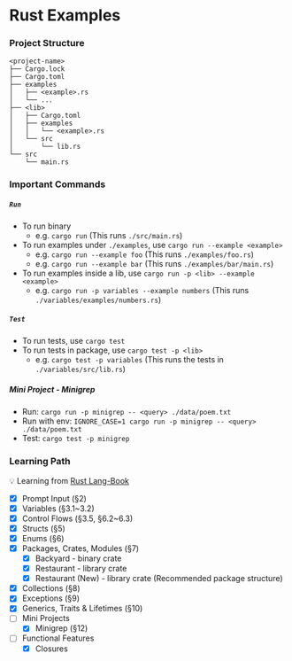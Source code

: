 # Rust Examples

### Project Structure

```text
<project-name>
├── Cargo.lock
├── Cargo.toml
├── examples
│   ├── <example>.rs
│   └── ...
├── <lib>
│   ├── Cargo.toml
│   ├── examples
│   │   └── <example>.rs
│   └── src
│       └── lib.rs
└── src
    └── main.rs
```

### Important Commands

##### `Run`

-   To run binary
    -   e.g. `cargo run` (This runs `./src/main.rs`)
-   To run examples under `./examples`, use `cargo run --example <example>`
    -   e.g. `cargo run --example foo` (This runs `./examples/foo.rs`)
    -   e.g. `cargo run --example bar` (This runs `./examples/bar/main.rs`)
-   To run examples inside a lib, use `cargo run -p <lib> --example <example>`
    -   e.g. `cargo run -p variables --example numbers` (This runs `./variables/examples/numbers.rs`)

##### `Test`

-   To run tests, use `cargo test`
-   To run tests in package, use `cargo test -p <lib>`
    -   e.g. `cargo test -p variables` (This runs the tests in `./variables/src/lib.rs`)

##### Mini Project - Minigrep

-   Run: `cargo run -p minigrep -- <query> ./data/poem.txt`
-   Run with env: `IGNORE_CASE=1 cargo run -p minigrep -- <query> ./data/poem.txt`
-   Test: `cargo test -p minigrep`

### Learning Path

💡 Learning from [Rust Lang-Book](https://doc.rust-lang.org/book/)

-   [x] Prompt Input (§2)
-   [x] Variables (§3.1~3.2)
-   [x] Control Flows (§3.5, §6.2~6.3)
-   [x] Structs (§5)
-   [x] Enums (§6)
-   [x] Packages, Crates, Modules (§7)
    -   [x] Backyard - binary crate
    -   [x] Restaurant - library crate
    -   [x] Restaurant (New) - library crate (Recommended package structure)
-   [x] Collections (§8)
-   [x] Exceptions (§9)
-   [x] Generics, Traits & Lifetimes (§10)
-   [ ] Mini Projects
    -   [x] Minigrep (§12)
-   [ ] Functional Features
    -   [x] Closures
